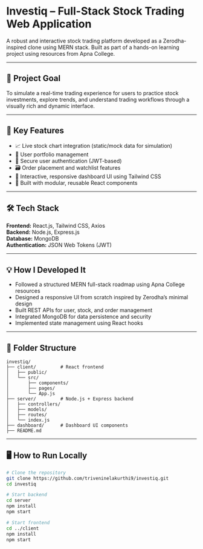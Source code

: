 # Investiq – Full-Stack Stock Trading Web Application

A robust and interactive stock trading platform developed as a Zerodha-inspired clone using MERN stack. Built as part of a hands-on learning project using resources from Apna College.

---

## 📌 Project Goal

To simulate a real-time trading experience for users to practice stock investments, explore trends, and understand trading workflows through a visually rich and dynamic interface.

---

## 🚀 Key Features

- 📈 Live stock chart integration (static/mock data for simulation)
- 🧾 User portfolio management
- 🔐 Secure user authentication (JWT-based)
- 🗃️ Order placement and watchlist features
- 🎨 Interactive, responsive dashboard UI using Tailwind CSS
- 🧠 Built with modular, reusable React components

---

## 🛠️ Tech Stack

**Frontend:** React.js, Tailwind CSS, Axios  
**Backend:** Node.js, Express.js  
**Database:** MongoDB  
**Authentication:** JSON Web Tokens (JWT)

---

## 💡 How I Developed It

- Followed a structured MERN full-stack roadmap using Apna College resources
- Designed a responsive UI from scratch inspired by Zerodha’s minimal design
- Built REST APIs for user, stock, and order management
- Integrated MongoDB for data persistence and security
- Implemented state management using React hooks

---

## 📁 Folder Structure

```
investiq/
├── client/         # React frontend
│   ├── public/
│   └── src/
│       ├── components/
│       ├── pages/
│       └── App.js
├── server/         # Node.js + Express backend
│   ├── controllers/
│   ├── models/
│   ├── routes/
│   └── index.js
├── dashboard/      # Dashboard UI components
├── README.md
```


---

## 🖥️ How to Run Locally

```bash
# Clone the repository
git clone https://github.com/triveninelakurthi9/investiq.git
cd investiq

# Start backend
cd server
npm install
npm start

# Start frontend
cd ../client
npm install
npm start




